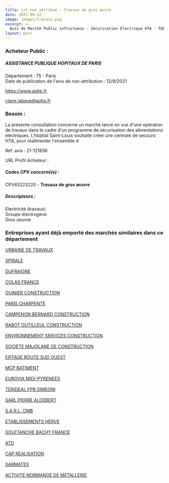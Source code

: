 ```yaml
---
title: Lot non attribué - Travaux de gros œuvre
date: 2021-09-12
image: images/travaux.png
excerpt: >-
  Avis de Marché Public infructueux - Sécurisation Electrique HTA - TGBT de l'hôpital Saint-Louis
layout: post
---
```


### Acheteur Public :
##### ASSISTANCE PUBLIQUE HOPITAUX DE PARIS
Département : 75 - Paris<br/>
Date de publication de l'avis de non-attribution : 12/9/2021


https://www.aphp.fr

claire.labaye@aphp.fr


### Besoin :

La présente consultation concerne un marché lancé en vue d'une opération de travaux dans le cadre d'un programme de sécurisation des alimentations électriques. L'hôpital Saint-Louis souhaite créer une centrale de secours HTA, pour réalimenter l'ensemble d

Ref. avis : 21-121836

URL Profil Acheteur : 

##### Codes CPV concerné(s) :
CPV45223220 - **Travaux de gros œuvre** <br/>

##### Descripteurs :
Electricité (travaux) <br/>
Groupe électrogène <br/>
Gros oeuvre <br/>

### Entreprises ayant déjà emporté des marchés similaires dans ce département
<a href="/entreprise-546/siren-321057978">URBAINE DE TRAVAUX</a><br/><br/>
<a href="/entreprise-547/siren-326913340">SPIRALE</a><br/><br/>
<a href="/entreprise-547/siren-327166682">DUFRAIGNE</a><br/><br/>
<a href="/entreprise-547/siren-329338883">COLAS FRANCE</a><br/><br/>
<a href="/entreprise-547/siren-330667080">GUINIER CONSTRUCTION</a><br/><br/>
<a href="/entreprise-549/siren-340336015">PARIS CHARPENTE</a><br/><br/>
<a href="/entreprise-549/siren-341972156">CAMPENON BERNARD CONSTRUCTION</a><br/><br/>
<a href="/entreprise-553/siren-389612383">RABOT DUTILLEUL CONSTRUCTION</a><br/><br/>
<a href="/entreprise-554/siren-397722331">ENVIRONNEMENT SERVICES CONSTRUCTION</a><br/><br/>
<a href="/entreprise-555/siren-398410050">SOCIETE MAJOLANE DE CONSTRUCTION</a><br/><br/>
<a href="/entreprise-555/siren-399307370">EIFFAGE ROUTE SUD OUEST</a><br/><br/>
<a href="/entreprise-556/siren-408755965">MCP BATIMENT</a><br/><br/>
<a href="/entreprise-557/siren-414629162">EUROVIA MIDI-PYRENEES</a><br/><br/>
<a href="/entreprise-558/siren-422507392">TERIDEAL FPB SIMEONI</a><br/><br/>
<a href="/entreprise-559/siren-431746692">SARL PIERRE ALDEBERT</a><br/><br/>
<a href="/entreprise-561/siren-441282712">S.A.R.L. CMB</a><br/><br/>
<a href="/entreprise-573/siren-609802053">ETABLISSEMENTS HERVE</a><br/><br/>
<a href="/entreprise-573/siren-712030154">SOLETANCHE BACHY FRANCE</a><br/><br/>
<a href="/entreprise-573/siren-720500800">ATD</a><br/><br/>
<a href="/entreprise-575/siren-788964278">CAP REALISATION</a><br/><br/>
<a href="/entreprise-577/siren-808412548">SARMATES</a><br/><br/>
<a href="/entreprise-579/siren-823325956">ACTIVITE NORMANDE DE METALLERIE</a><br/><br/>
